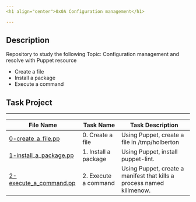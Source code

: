 ```yaml
---
<h1 align="center">0x0A Configuration management</h1>

---
```


## Description
Repository to study the following Topic: Configuration management and resolve with Puppet resource

- Create a file
- Install a package
- Execute a command


## Task Project
---
File Name|Task Name|Task Description
---|---|---
[0-create_a_file.pp](https://github.com/jossvega/holberton-system_engineering-devops/blob/master/0x0A-configuration_management/0-create_a_file.pp)|0. Create a file|Using Puppet, create a file in /tmp/holberton
[1-install_a_package.pp](https://github.com/jossvega/holberton-system_engineering-devops/blob/master/0x0A-configuration_management/1-install_a_package.pp)|1. Install a package|Using Puppet, install puppet-lint.
[2-execute_a_command.pp](https://github.com/jossvega/holberton-system_engineering-devops/blob/master/0x0A-configuration_management/2-execute_a_command.pp)|2. Execute a command|Using Puppet, create a manifest that kills a process named killmenow.
